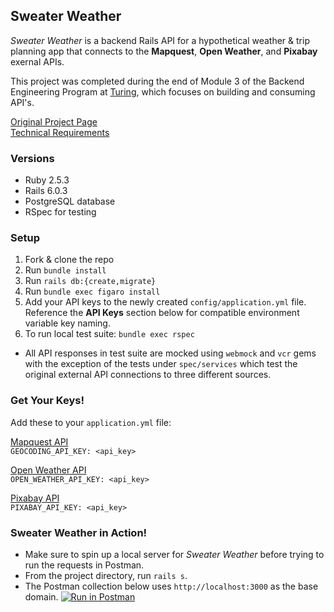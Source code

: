 ## Sweater Weather

_Sweater Weather_ is a backend Rails API for a hypothetical weather & trip planning app that connects to the **Mapquest**, **Open Weather**, and **Pixabay** exernal APIs.

This project was completed during the end of Module 3 of the Backend Engineering Program at [Turing](www.turing.io), which focuses on building and consuming API's.

[Original Project Page](https://backend.turing.io/module3/projects/sweater_weather/)<br>
[Technical Requirements](https://backend.turing.io/module3/projects/sweater_weather/requirements)

### Versions
* Ruby 2.5.3
* Rails 6.0.3
* PostgreSQL database
* RSpec for testing

### Setup
1. Fork & clone the repo
2. Run `bundle install`
3. Run `rails db:{create,migrate}`
4. Run `bundle exec figaro install`
5. Add your API keys to the newly created `config/application.yml` file. Reference the **API Keys** section below for compatible environment variable key naming.
6. To run local test suite: `bundle exec rspec`
  * All API responses in test suite are mocked using `webmock` and `vcr` gems with the exception of the tests under `spec/services` which test the original external API connections to three different sources.

### Get Your Keys!
Add these to your `application.yml` file:

[Mapquest API](https://developer.mapquest.com/documentation/geocoding-api/)<br>
`GEOCODING_API_KEY: <api_key>`

[Open Weather API](https://openweathermap.org/api/one-call-api)<br>
`OPEN_WEATHER_API_KEY: <api_key>`

[Pixabay API](https://pixabay.com/service/about/api/)<br>
`PIXABAY_API_KEY: <api_key>`

### Sweater Weather in Action!
* Make sure to spin up a local server for _Sweater Weather_ before trying to run the requests in Postman.
* From the project directory, run `rails s`.
* The Postman collection below uses `http://localhost:3000` as the base domain.
[![Run in Postman](https://run.pstmn.io/button.svg)](https://app.getpostman.com/run-collection/1743be49414cecbda190)
